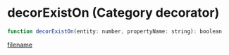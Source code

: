 # decorExistOn (Category decorator)

```js
function decorExistOn(entity: number, propertyName: string): boolean
```

[filename](decorExistOn_m.md ':include')
